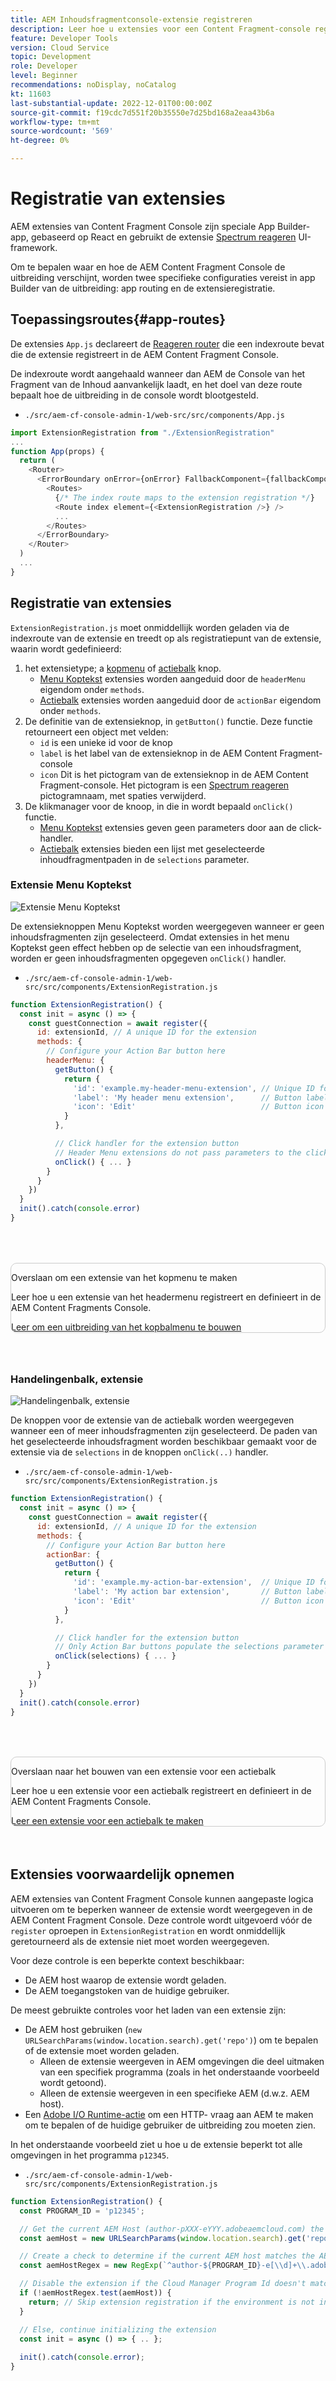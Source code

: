 ```yaml
---
title: AEM Inhoudsfragmentconsole-extensie registreren
description: Leer hoe u extensies voor een Content Fragment-console registreert.
feature: Developer Tools
version: Cloud Service
topic: Development
role: Developer
level: Beginner
recommendations: noDisplay, noCatalog
kt: 11603
last-substantial-update: 2022-12-01T00:00:00Z
source-git-commit: f19cdc7d551f20b35550e7d25bd168a2eaa43b6a
workflow-type: tm+mt
source-wordcount: '569'
ht-degree: 0%

---
```



# Registratie van extensies

AEM extensies van Content Fragment Console zijn speciale App Builder-app, gebaseerd op React en gebruikt de extensie [Spectrum reageren](https://react-spectrum.adobe.com/react-spectrum/) UI-framework.

Om te bepalen waar en hoe de AEM Content Fragment Console de uitbreiding verschijnt, worden twee specifieke configuraties vereist in app Builder van de uitbreiding: app routing en de extensieregistratie.

## Toepassingsroutes{#app-routes}

De extensies `App.js` declareert de [Reageren router](https://reactrouter.com/en/main) die een indexroute bevat die de extensie registreert in de AEM Content Fragment Console.

De indexroute wordt aangehaald wanneer dan AEM de Console van het Fragment van de Inhoud aanvankelijk laadt, en het doel van deze route bepaalt hoe de uitbreiding in de console wordt blootgesteld.

+ `./src/aem-cf-console-admin-1/web-src/src/components/App.js`

```javascript
import ExtensionRegistration from "./ExtensionRegistration"
...            
function App(props) {
  return (
    <Router>
      <ErrorBoundary onError={onError} FallbackComponent={fallbackComponent}>
        <Routes>
          {/* The index route maps to the extension registration */}
          <Route index element={<ExtensionRegistration />} />
          ...                                   
        </Routes>
      </ErrorBoundary>
    </Router>
  )
  ...
}
```

## Registratie van extensies

`ExtensionRegistration.js` moet onmiddellijk worden geladen via de indexroute van de extensie en treedt op als registratiepunt van de extensie, waarin wordt gedefinieerd:

1. het extensietype; a [kopmenu](./header-menu.md) of [actiebalk](./action-bar.md) knop.
   + [Menu Koptekst](./header-menu.md#extension-registration) extensies worden aangeduid door de `headerMenu` eigendom onder `methods`.
   + [Actiebalk](./action-bar.md#extension-registration) extensies worden aangeduid door de `actionBar` eigendom onder `methods`.
1. De definitie van de extensieknop, in `getButton()` functie. Deze functie retourneert een object met velden:
   + `id` is een unieke id voor de knop
   + `label` is het label van de extensieknop in de AEM Content Fragment-console
   + `icon` Dit is het pictogram van de extensieknop in de AEM Content Fragment-console. Het pictogram is een [Spectrum reageren](https://spectrum.adobe.com/page/icons/) pictogramnaam, met spaties verwijderd.
1. De klikmanager voor de knoop, in die in wordt bepaald `onClick()` functie.
   + [Menu Koptekst](./header-menu.md#extension-registration) extensies geven geen parameters door aan de click-handler.
   + [Actiebalk](./action-bar.md#extension-registration) extensies bieden een lijst met geselecteerde inhoudfragmentpaden in de `selections` parameter.

### Extensie Menu Koptekst

![Extensie Menu Koptekst](./assets/extension-registration/header-menu.png)

De extensieknoppen Menu Koptekst worden weergegeven wanneer er geen inhoudsfragmenten zijn geselecteerd. Omdat extensies in het menu Koptekst geen effect hebben op de selectie van een inhoudsfragment, worden er geen inhoudsfragmenten opgegeven `onClick()` handler.

+ `./src/aem-cf-console-admin-1/web-src/src/components/ExtensionRegistration.js`

```javascript
function ExtensionRegistration() {
  const init = async () => {
    const guestConnection = await register({
      id: extensionId, // A unique ID for the extension
      methods: {
        // Configure your Action Bar button here
        headerMenu: {
          getButton() {
            return {
              'id': 'example.my-header-menu-extension', // Unique ID for the button
              'label': 'My header menu extension',      // Button label 
              'icon': 'Edit'                            // Button icon from https://spectrum.adobe.com/page/icons/
            }
          },

          // Click handler for the extension button
          // Header Menu extensions do not pass parameters to the click handler
          onClick() { ... }
        }
      }
    })
  }
  init().catch(console.error)
}
```

<div class="column is-8-desktop is-full-mobile is-half-tablet" style="
    border: solid 1px #ccc;
    border-radius: 10px;
    margin: 4rem auto;
">
  <div class="is-flex is-padded-small is-padded-big-mobile">
    <div>
      <p class="has-text-weight-bold is-size-36 is-size-27-touch is-margin-bottom-big has-text-blackest">Overslaan om een extensie van het kopmenu te maken</p>
      <p class="has-text-blackest">Leer hoe u een extensie van het headermenu registreert en definieert in de AEM Content Fragments Console.</p>
      <div class="has-align-start is-margin-top-big">
        <a href="./header-menu.md" target="_blank" class="spectrum-Button spectrum-Button--outline spectrum-Button--primary spectrum-Button--sizeM">
          <span class="spectrum-Button-label has-no-wrap has-text-weight-bold" title="Leer om een uitbreiding van het kopbalmenu te bouwen">Leer om een uitbreiding van het kopbalmenu te bouwen</span>
        </a>
      </div>
    </div>
  </div>
</div>

### Handelingenbalk, extensie

![Handelingenbalk, extensie](./assets/extension-registration/action-bar.png)

De knoppen voor de extensie van de actiebalk worden weergegeven wanneer een of meer inhoudsfragmenten zijn geselecteerd. De paden van het geselecteerde inhoudsfragment worden beschikbaar gemaakt voor de extensie via de `selections` in de knoppen `onClick(..)` handler.

+ `./src/aem-cf-console-admin-1/web-src/src/components/ExtensionRegistration.js`

```javascript
function ExtensionRegistration() {
  const init = async () => {
    const guestConnection = await register({
      id: extensionId, // A unique ID for the extension
      methods: {
        // Configure your Action Bar button here
        actionBar: {
          getButton() {
            return {
              'id': 'example.my-action-bar-extension',  // Unique ID for the button
              'label': 'My action bar extension',       // Button label 
              'icon': 'Edit'                            // Button icon from https://spectrum.adobe.com/page/icons/
            }
          },

          // Click handler for the extension button
          // Only Action Bar buttons populate the selections parameter
          onClick(selections) { ... }
        }
      }
    })
  }
  init().catch(console.error)
}
```

<div class="column is-8-desktop is-full-mobile is-half-tablet" style="
    border: solid 1px #ccc;
    border-radius: 10px;
    margin: 4rem auto;
">
  <div class="is-flex is-padded-small is-padded-big-mobile">
    <div>
      <p class="has-text-weight-bold is-size-36 is-size-27-touch is-margin-bottom-big has-text-blackest">Overslaan naar het bouwen van een extensie voor een actiebalk</p>
      <p class="has-text-blackest">Leer hoe u een extensie voor een actiebalk registreert en definieert in de AEM Content Fragments Console.</p>
      <div class="has-align-start is-margin-top-big">
        <a href="./action-bar.md" target="_blank" class="spectrum-Button spectrum-Button--outline spectrum-Button--primary spectrum-Button--sizeM">
          <span class="spectrum-Button-label has-no-wrap has-text-weight-bold" title="Leer een extensie voor een actiebalk te maken">Leer een extensie voor een actiebalk te maken</span>
        </a>
      </div>
    </div>
  </div>
</div>

## Extensies voorwaardelijk opnemen

AEM extensies van Content Fragment Console kunnen aangepaste logica uitvoeren om te beperken wanneer de extensie wordt weergegeven in de AEM Content Fragment Console. Deze controle wordt uitgevoerd vóór de `register` oproepen in `ExtensionRegistration` en wordt onmiddellijk geretourneerd als de extensie niet moet worden weergegeven.

Voor deze controle is een beperkte context beschikbaar:

+ De AEM host waarop de extensie wordt geladen.
+ De AEM toegangstoken van de huidige gebruiker.

De meest gebruikte controles voor het laden van een extensie zijn:

+ De AEM host gebruiken (`new URLSearchParams(window.location.search).get('repo')`) om te bepalen of de extensie moet worden geladen.
   + Alleen de extensie weergeven in AEM omgevingen die deel uitmaken van een specifiek programma (zoals in het onderstaande voorbeeld wordt getoond).
   + Alleen de extensie weergeven in een specifieke AEM (d.w.z. AEM host).
+ Een [Adobe I/O Runtime-actie](./runtime-action.md) om een HTTP- vraag aan AEM te maken om te bepalen of de huidige gebruiker de uitbreiding zou moeten zien.

In het onderstaande voorbeeld ziet u hoe u de extensie beperkt tot alle omgevingen in het programma `p12345`.

+ `./src/aem-cf-console-admin-1/web-src/src/components/ExtensionRegistration.js`

```javascript
function ExtensionRegistration() {
  const PROGRAM_ID = 'p12345';

  // Get the current AEM Host (author-pXXX-eYYY.adobeaemcloud.com) the extension is loading on
  const aemHost = new URLSearchParams(window.location.search).get('repo');

  // Create a check to determine if the current AEM host matches the AEM program that uses this extension 
  const aemHostRegex = new RegExp(`^author-${PROGRAM_ID}-e[\\d]+\\.adobeaemcloud\\.com$`)

  // Disable the extension if the Cloud Manager Program Id doesn't match the regex.
  if (!aemHostRegex.test(aemHost)) {
    return; // Skip extension registration if the environment is not in program p12345.
  }

  // Else, continue initializing the extension
  const init = async () => { .. };
  
  init().catch(console.error);
}
```

